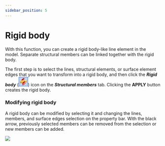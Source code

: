 ```yaml
---
sidebar_position: 5
---
```

# Rigid body

With this function, you can create a rigid body-like line element in the model. Separate structural members can be linked together with the rigid body.

<!-- /wp:paragraph -->

<!-- wp:paragraph {"align":"justify"} -->

The first step is to select the lines, structural elements, or surface element edges that you want to transform into a rigid body, and then click the _**Rigid body**_ (![](./img/wp-content-uploads-2021-04-cmd_rigid.png)) icon on the **_Structural members_** tab. Clicking the **APPLY** button creates the rigid body.

<!-- /wp:paragraph -->

<!-- wp:heading {"level":3} -->

### Modifying rigid body

<!-- /wp:heading -->

<!-- wp:paragraph {"align":"justify"} -->

A rigid body can be modified by selecting it and changing the lines, members, and surface edges selection on the property bar. With the black arrow, previously selected members can be removed from the selection or new members can be added.

<!-- /wp:paragraph -->

<!-- wp:image {"id":8808,"width":304,"height":41,"sizeSlug":"full","linkDestination":"media"} -->

[![](https://consteelsoftware.com/wp-content/uploads/2021/04/6-5-Rigid-body.png)](./img/wp-content-uploads-2021-04-6-5-Rigid-body.png)

<!-- /wp:image -->
